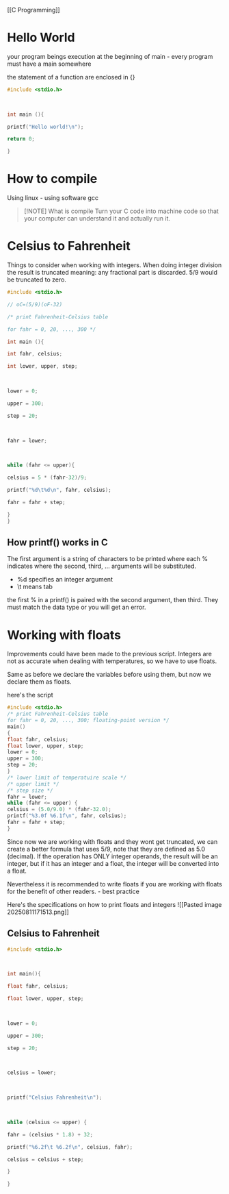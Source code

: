 [[C Programming]]

# Hello World
your program beings execution at the beginning of main - every program must have a main somewhere

the statement of a function are enclosed in {}

``` C
#include <stdio.h>

  

int main (){

printf("Hello world!\n");

return 0;

}
```

# How to compile
Using linux - using software gcc 

> [!NOTE] What is compile
> Turn your C code into machine code so that your computer can understand it and actually run it. 

# Celsius to Fahrenheit 
Things to consider when working with integers. When doing integer division the result is truncated meaning: any fractional part is discarded. 5/9 would be truncated to zero. 

```C
#include <stdio.h>

// oC=(5/9)(oF-32)

/* print Fahrenheit-Celsius table

for fahr = 0, 20, ..., 300 */

int main (){

int fahr, celsius;

int lower, upper, step;

  

lower = 0;

upper = 300;

step = 20;

  

fahr = lower;

  

while (fahr <= upper){

celsius = 5 * (fahr-32)/9;

printf("%d\t%d\n", fahr, celsius);

fahr = fahr + step;

}
}
```

## How printf() works in C
The first argument is a string of characters to be printed where each % indicates where the second, third, ... arguments will be substituted.

- %d specifies an integer argument 
- \t means tab 

the first % in a printf() is paired with the second argument, then third. They must match the data type or you will get an error.

# Working with floats
Improvements could have been made to the previous script. Integers are not as accurate when dealing with temperatures, so we have to use floats. 

Same as before we declare the variables before using them, but now we declare them as floats.

here's the script

```c
#include <stdio.h>
/* print Fahrenheit-Celsius table
for fahr = 0, 20, ..., 300; floating-point version */
main()
{
float fahr, celsius;
float lower, upper, step;
lower = 0;
upper = 300;
step = 20;
}
/* lower limit of temperatuire scale */
/* upper limit */
/* step size */
fahr = lower;
while (fahr <= upper) {
celsius = (5.0/9.0) * (fahr-32.0);
printf("%3.0f %6.1f\n", fahr, celsius);
fahr = fahr + step;
}
```

Since now we are working with floats and they wont get truncated, we can create a better formula that uses 5/9, note that they are defined as 5.0 (decimal). If the operation has ONLY integer operands, the result will be an integer, but if it has an integer and a float, the integer will be converted into a float. 

Nevertheless it is recommended to write floats if you are working with floats for the benefit of other readers. - best practice

Here's the specifications on how to print floats and integers 
![[Pasted image 20250811171513.png]]

## Celsius to Fahrenheit 
```c
#include <stdio.h>

  

int main(){

float fahr, celsius;

float lower, upper, step;

  

lower = 0;

upper = 300;

step = 20;

  

celsius = lower;

  

printf("Celsius Fahrenheit\n");

  

while (celsius <= upper) {

fahr = (celsius * 1.8) + 32;

printf("%6.2f\t %6.2f\n", celsius, fahr);

celsius = celsius + step;

}

}
```
